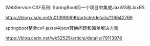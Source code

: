 WebService CXF系列: SpringBoot同一个项目中集成JaxWS和JaxRS

https://blog.csdn.net/u013990690/article/details/116642769





springboot整合cxf-jaxrs中json转换问题和简单解决方案

https://blog.csdn.net/wk52525/article/details/79113978